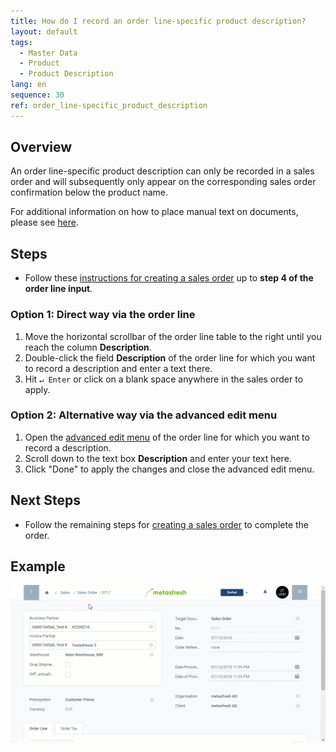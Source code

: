 ```yaml
---
title: How do I record an order line-specific product description?
layout: default
tags:
  - Master Data
  - Product
  - Product Description
lang: en
sequence: 30
ref: order_line-specific_product_description
---
```


## Overview
An order line-specific product description can only be recorded in a sales order and will subsequently only appear on the corresponding sales order confirmation below the product name.

For additional information on how to place manual text on documents, please see [here](Print_text_on_documents-general).

## Steps
- Follow these [instructions for creating a sales order](SalesOrder_recording) up to **step 4 of the order line input**.

### Option 1: Direct way via the order line
1. Move the horizontal scrollbar of the order line table to the right until you reach the column **Description**.
1. Double-click the field **Description** of the order line for which you want to record a description and enter a text there.
1. Hit `↵ Enter` or click on a blank space anywhere in the sales order to apply.

### Option 2: Alternative way via the advanced edit menu
1. Open the [advanced edit menu](Open_AdvancedEditTab) of the order line for which you want to record a description.
1. Scroll down to the text box **Description** and enter your text here.
1. Click "Done" to apply the changes and close the advanced edit menu.

## Next Steps
- Follow the remaining steps for [creating a sales order](SalesOrder_recording) to complete the order.

## Example
![](assets/Order_line-specific_product_description.gif)
